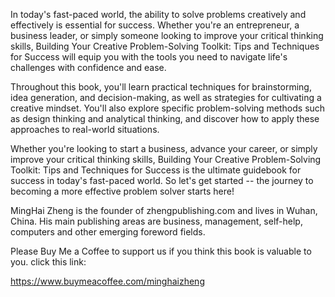 

In today's fast-paced world, the ability to solve problems creatively and effectively is essential for success. Whether you're an entrepreneur, a business leader, or simply someone looking to improve your critical thinking skills, Building Your Creative Problem-Solving Toolkit: Tips and Techniques for Success will equip you with the tools you need to navigate life's challenges with confidence and ease.

Throughout this book, you'll learn practical techniques for brainstorming, idea generation, and decision-making, as well as strategies for cultivating a creative mindset. You'll also explore specific problem-solving methods such as design thinking and analytical thinking, and discover how to apply these approaches to real-world situations.

Whether you're looking to start a business, advance your career, or simply improve your critical thinking skills, Building Your Creative Problem-Solving Toolkit: Tips and Techniques for Success is the ultimate guidebook for success in today's fast-paced world. So let's get started -- the journey to becoming a more effective problem solver starts here!

MingHai Zheng is the founder of zhengpublishing.com and lives in Wuhan, China. His main publishing areas are business, management, self-help, computers and other emerging foreword fields.

Please Buy Me a Coffee to support us if you think this book is valuable to you. click this link:

https://www.buymeacoffee.com/minghaizheng
